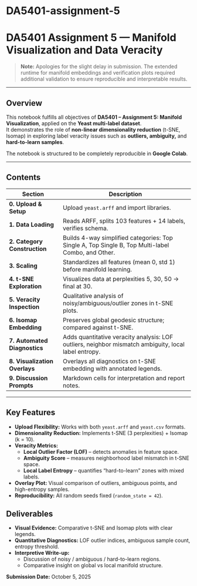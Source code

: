 # DA5401-assignment-5
# DA5401 Assignment 5 — Manifold Visualization and Data Veracity

> **Note:** Apologies for the slight delay in submission. The extended runtime for manifold embeddings and verification plots required additional validation to ensure reproducible and interpretable results.

---

## Overview

This notebook fulfills all objectives of **DA5401 – Assignment 5: Manifold Visualization**, applied on the **Yeast multi-label dataset**.  
It demonstrates the role of **non-linear dimensionality reduction** (t-SNE, Isomap) in exploring label veracity issues such as **outliers, ambiguity,** and **hard-to-learn samples**.

The notebook is structured to be completely reproducible in **Google Colab**.

---

## Contents

| Section | Description |
|----------|--------------|
| **0. Upload & Setup** | Upload `yeast.arff` and import libraries. |
| **1. Data Loading** | Reads ARFF, splits 103 features + 14 labels, verifies schema. |
| **2. Category Construction** | Builds 4-way simplified categories: Top Single A, Top Single B, Top Multi-label Combo, and Other. |
| **3. Scaling** | Standardizes all features (mean 0, std 1) before manifold learning. |
| **4. t-SNE Exploration** | Visualizes data at perplexities 5, 30, 50 → final at 30. |
| **5. Veracity Inspection** | Qualitative analysis of noisy/ambiguous/outlier zones in t-SNE plots. |
| **6. Isomap Embedding** | Preserves global geodesic structure; compared against t-SNE. |
| **7. Automated Diagnostics** | Adds quantitative veracity analysis: LOF outliers, neighbor mismatch ambiguity, local label entropy. |
| **8. Visualization Overlays** | Overlays all diagnostics on t-SNE embedding with annotated legends. |
| **9. Discussion Prompts** | Markdown cells for interpretation and report notes. |



---

## Key Features

- **Upload Flexibility:** Works with both `yeast.arff` and `yeast.csv` formats.  
- **Dimensionality Reduction:** Implements t-SNE (3 perplexities) + Isomap (k = 10).  
- **Veracity Metrics:**
  - **Local Outlier Factor (LOF)** – detects anomalies in feature space.  
  - **Ambiguity Score** – measures neighborhood label mismatch in t-SNE space.  
  - **Local Label Entropy** – quantifies “hard-to-learn” zones with mixed labels.  
- **Overlay Plot:** Visual comparison of outliers, ambiguous points, and high-entropy samples.  
- **Reproducibility:** All random seeds fixed (`random_state = 42`).  

## Deliverables

- **Visual Evidence:** Comparative t-SNE and Isomap plots with clear legends.  
- **Quantitative Diagnostics:** LOF outlier indices, ambiguous sample count, entropy threshold.  
- **Interpretive Write-up:**  
  - Discussion of noisy / ambiguous / hard-to-learn regions.  
  - Comparative insight on global vs local manifold structure.  
 
**Submission Date:** October 5, 2025

